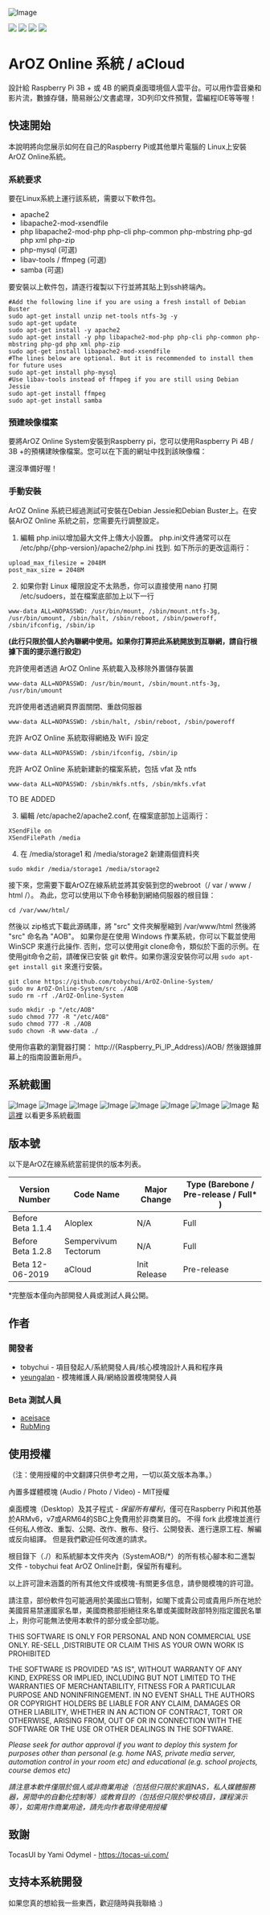 ![Image](img/banner.png?raw=true)

<img src="https://img.shields.io/badge/License-Partially%20Open%20Source-blue"> <img src="https://img.shields.io/badge/Build-Community-brightgreen"> <img src="https://img.shields.io/badge/Device-Raspberry%20Pi%203B%2B%20%2F%204B-red"> <img src="https://img.shields.io/badge/Made%20In-Hong%20Kong-blueviolet">

# ArOZ Online 系統 / aCloud
設計給 Raspberry Pi 3B + 或 4B 的網頁桌面環境個人雲平台。可以用作雲音樂和影片流，數據存儲，簡易辦公/文書處理，3D列印文件預覽，雲編程IDE等等喔！

## 快速開始
本說明將向您展示如何在自己的Raspberry Pi或其他單片電腦的 Linux上安裝ArOZ Online系統。

### 系統要求
要在Linux系統上運行該系統，需要以下軟件包。
- apache2
- libapache2-mod-xsendfile
- php libapache2-mod-php php-cli php-common php-mbstring php-gd php xml php-zip
- php-mysql (可選)
- libav-tools / ffmpeg (可選)
- samba (可選)

要安裝以上軟件包，請逐行複製以下行並將其貼上到ssh終端內。
```
#Add the following line if you are using a fresh install of Debian Buster
sudo apt-get install unzip net-tools ntfs-3g -y
sudo apt-get update
sudo apt-get install -y apache2
sudo apt-get install -y php libapache2-mod-php php-cli php-common php-mbstring php-gd php xml php-zip 
sudo apt-get install libapache2-mod-xsendfile
#The lines below are optional. But it is recommended to install them for future uses
sudo apt-get install php-mysql
#Use libav-tools instead of ffmpeg if you are still using Debian Jessie
sudo apt-get install ffmpeg
sudo apt-get install samba
```
### 預建映像檔案
要將ArOZ Online System安裝到Raspberry pi，您可以使用Raspberry Pi 4B / 3B +的預構建映像檔案。您可以在下面的網址中找到該映像檔：

還沒準備好喔！

### 手動安裝
ArOZ Online 系統已經過測試可安裝在Debian Jessie和Debian Buster上。在安裝ArOZ Online 系統之前，您需要先行調整設定。

1. 編輯 php.ini以增加最大文件上傳大小設置。 php.ini文件通常可以在 /etc/php/{php-version}/apache2/php.ini 找到. 如下所示的更改這兩行：
  ```
  upload_max_filesize = 2048M
  post_max_size = 2048M
  ```
  
2. 如果你對 Linux 權限設定不太熟悉，你可以直接使用 nano 打開 /etc/sudoers，並在檔案底部加上以下一行
  ```
  www-data ALL=NOPASSWD: /usr/bin/mount, /sbin/mount.ntfs-3g, /usr/bin/umount, /sbin/halt, /sbin/reboot, /sbin/poweroff, /sbin/ifconfig, /sbin/ip
  ```
  **(此行只限於個人於內聯網中使用。如果你打算把此系統開放到互聯網，請自行根據下面的提示進行設定)**
  
  
  充許使用者透過 ArOZ Online 系統載入及移除外置儲存裝置
  ```
  www-data ALL=NOPASSWD: /usr/bin/mount, /sbin/mount.ntfs-3g, /usr/bin/umount
  ```
  
  充許使用者透過網頁界面關閉、重啟伺服器
  ```
  www-data ALL=NOPASSWD: /sbin/halt, /sbin/reboot, /sbin/poweroff
  ```
  
  充許 ArOZ Online 系統取得網絡及 WiFi 設定
  ```
  www-data ALL=NOPASSWD: /sbin/ifconfig, /sbin/ip
  ```
  
  充許 ArOZ Online 系統新建新的檔案系統，包括 vfat 及 ntfs
  ```
  www-data ALL=NOPASSWD: /sbin/mkfs.ntfs, /sbin/mkfs.vfat
  ```
  
  TO BE ADDED
  
3. 編輯 /etc/apache2/apache2.conf, 在檔案底部加上這兩行：
  ```
  XSendFile on
  XSendFilePath /media
  ```
  
4. 在 /media/storage1 和 /media/storage2 新建兩個資料夾
  ```
  sudo mkdir /media/storage1 /media/storage2
  ```
接下來，您需要下載ArOZ在線系統並將其安裝到您的webroot（/ var / www / html /）。
為此，您可以使用以下命令移動到網絡伺服器的根目錄：
  ```
  cd /var/www/html/
  ```

然後以 zip格式下載此源碼庫，將 "src" 文件夾解壓縮到 /var/www/html 然後將 "src" 命名為 "AOB"。
如果你是在使用 Windows 作業系統，你可以下載並使用 WinSCP 來進行此操作. 否則，您可以使用git clone命令，類似於下面的示例。在使用git命令之前，請確保已安裝 git 軟件。如果你還沒安裝你可以用 ```sudo apt-get install git``` 來進行安裝。

  ```
  git clone https://github.com/tobychui/ArOZ-Online-System/
  sudo mv ArOZ-Online-System/src ./AOB
  sudo rm -rf ./ArOZ-Online-System
  
  sudo mkdir -p "/etc/AOB"
  sudo chmod 777 -R "/etc/AOB"
  sudo chmod 777 -R ./AOB
  sudo chown -R www-data ./
  ```
  
  使用你喜歡的瀏覽器打開： http://{Raspberry_Pi_IP_Address}/AOB/ 然後跟據屏幕上的指南設置新用戶。

## 系統截圖
![Image](img/screenshots/audio.png?raw=true)
![Image](img/screenshots/photo.png?raw=true)
![Image](img/screenshots/video.png?raw=true)
![Image](img/screenshots/listmenu.png?raw=true)
![Image](img/screenshots/fileexp.png?raw=true)
![Image](img/screenshots/async-fileopr.png?raw=true)
![Image](img/screenshots/diskman.png?raw=true)
![Image](img/screenshots/settings.png?raw=true)
點 <a href="https://github.com/tobychui/ArOZ-Online-System/tree/master/img/screenshots">這裡</a> 以看更多系統截圖

## 版本號
 以下是ArOZ在線系統當前提供的版本列表。

| Version Number | Code Name | Major Change | Type (Barebone / Pre-release / Full* ) |
|----------------|-----------|--------------|---------------------------------------------|
| Before Beta 1.1.4     | Aloplex                  | N/A          | Full                         |
| Before Beta 1.2.8     | Sempervivum Tectorum     | N/A          | Full                         |
| Beta 12-06-2019       | aCloud                   | Init Release | Pre-release                  |

*完整版本僅向內部開發人員或測試人員公開。

## 作者
### 開發者
* tobychui - 項目發起人/系統開發人員/核心模塊設計人員和程序員
* <a href="https://github.com/yeungalan">yeungalan</a> - 模塊維護人員/網絡設置模塊開發人員

### Beta 測試人員
* <a href="https://github.com/aceisace">aceisace</a>
* <a href="https://github.com/RubMing">RubMing</a>

## 使用授權
（注：使用授權的中文翻譯只供參考之用，一切以英文版本為準。）

內置多媒體模塊 (Audio / Photo / Video) - MIT授權

桌面模塊（Desktop）及其子程式 - *保留所有權利*，僅可在Raspberry Pi和其他基於ARMv6，v7或ARM64的SBC上免費用於非商業目的。 不得 fork 此模塊並進行任何私人修改、重製、公開、改作、散布、發行、公開發表、進行還原工程、解編或反向組譯。 但是我們歡迎任何改進的請求。

根目錄下（./）和系統腳本文件夾內（SystemAOB/*）的所有核心腳本和二進製文件 - tobychui feat ArOZ Online計劃，保留所有權利。

以上許可證未涵蓋的所有其他文件或模塊-有關更多信息，請參閱模塊的許可證。

請注意，部份軟件包可能適用於美國出口管制，如閣下或貴公司或貴用戶所在地於美國貿易禁運國家名單，美國商務部拒絕往來名單或美國財政部特別指定國民名單上，則你可能無法使用本軟件的部分或全部功能。

THIS SOFTWARE IS ONLY FOR PERSONAL AND NON COMMERCIAL USE ONLY. RE-SELL ,DISTRIBUTE OR CLAIM THIS AS YOUR OWN WORK IS PROHIBITED

THE SOFTWARE IS PROVIDED "AS IS", WITHOUT WARRANTY OF ANY KIND, EXPRESS OR IMPLIED, INCLUDING BUT NOT LIMITED TO THE WARRANTIES OF MERCHANTABILITY, FITNESS FOR A PARTICULAR PURPOSE AND NONINFRINGEMENT. IN NO EVENT SHALL THE AUTHORS OR COPYRIGHT HOLDERS BE LIABLE FOR ANY CLAIM, DAMAGES OR OTHER LIABILITY, WHETHER IN AN ACTION OF CONTRACT, TORT OR OTHERWISE, ARISING FROM, OUT OF OR IN CONNECTION WITH THE SOFTWARE OR THE USE OR OTHER DEALINGS IN THE SOFTWARE.

*Please seek for author approval if you want to deploy this system for purposes other than personal (e.g. home NAS, private media server, automation control in your room etc) and educational (e.g. school projects, course demos etc)*

*請注意本軟件僅限於個人或非商業用途（包括但只限於家庭NAS，私人媒體服務器，房間中的自動化控制等）或教育目的（包括但只限於學校項目，課程演示等），如需用作商業用途，請先向作者取得使用授權*

## 致謝
TocasUI by Yami Odymel - https://tocas-ui.com/ 

## 支持本系統開發
如果您真的想給我一些東西，歡迎隨時與我聯絡 :)




